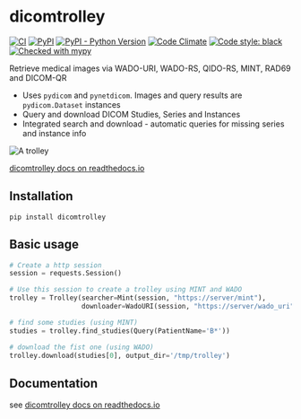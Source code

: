 # dicomtrolley

[![CI](https://github.com/sjoerdk/dicomtrolley/actions/workflows/build.yml/badge.svg?branch=master)](https://github.com/sjoerdk/dicomtrolley/actions/workflows/build.yml?query=branch%3Amaster)
[![PyPI](https://img.shields.io/pypi/v/dicomtrolley)](https://pypi.org/project/dicomtrolley/)
[![PyPI - Python Version](https://img.shields.io/pypi/pyversions/dicomtrolley)](https://pypi.org/project/dicomtrolley/)
[![Code Climate](https://codeclimate.com/github/sjoerdk/dicomtrolley/badges/gpa.svg)](https://codeclimate.com/github/sjoerdk/dicomtrolley)
[![Code style: black](https://img.shields.io/badge/code%20style-black-000000.svg)](https://github.com/psf/black)
[![Checked with mypy](http://www.mypy-lang.org/static/mypy_badge.svg)](http://mypy-lang.org/)

Retrieve medical images via WADO-URI, WADO-RS, QIDO-RS, MINT, RAD69 and DICOM-QR

* Uses `pydicom` and `pynetdicom`. Images and query results are `pydicom.Dataset` instances
* Query and download DICOM Studies, Series and Instances
* Integrated search and download - automatic queries for missing series and instance info

![A trolley](docs/resources/trolley.png)

[dicomtrolley docs on readthedocs.io](https://dicomtrolley.readthedocs.io)

## Installation
```
pip install dicomtrolley
```

## Basic usage
```python
# Create a http session
session = requests.Session()

# Use this session to create a trolley using MINT and WADO
trolley = Trolley(searcher=Mint(session, "https://server/mint"),
                  downloader=WadoURI(session, "https://server/wado_uri"))

# find some studies (using MINT)
studies = trolley.find_studies(Query(PatientName='B*'))

# download the fist one (using WADO)
trolley.download(studies[0], output_dir='/tmp/trolley')
```

## Documentation
see [dicomtrolley docs on readthedocs.io](https://dicomtrolley.readthedocs.io)
